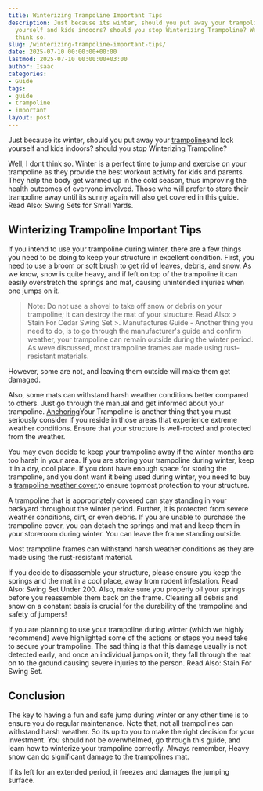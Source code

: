 ```yaml
---
title: Winterizing Trampoline Important Tips
description: Just because its winter, should you put away your trampoline and lock
  yourself and kids indoors? should you stop Winterizing Trampoline? Well, I dont
  think so.
slug: /winterizing-trampoline-important-tips/
date: 2025-07-10 00:00:00+00:00
lastmod: 2025-07-10 00:00:00+03:00
author: Isaac
categories:
- Guide
tags:
- guide
- trampoline
- important
layout: post
---
```

Just because its winter, should you put away your [trampoline](https://pestpolicy.com/are-trampolines-good-for-obese-people/)and lock yourself and kids indoors? should you stop Winterizing Trampoline?

Well, I dont think so. Winter is a perfect time to jump and exercise on your trampoline as they provide the best workout activity for kids and parents. They help the body get warmed up in the cold season, thus improving the health outcomes of everyone involved. Those who will prefer to store their trampoline away until its sunny again will also get covered in this guide. Read Also: Swing Sets for Small Yards.

##  Winterizing Trampoline Important Tips

If you intend to use your trampoline during winter, there are a few things you need to be doing to keep your structure in excellent condition. First, you need to use a broom or soft brush to get rid of leaves, debris, and snow. As we know, snow is quite heavy, and if left on top of the trampoline it can easily overstretch the springs and mat, causing unintended injuries when one jumps on it.

> Note: Do not use a shovel to take off snow or debris on your trampoline; it can destroy the mat of your structure. Read Also: > Stain For Cedar Swing Set >. Manufactures Guide - Another thing you need to do, is to go through the manufacturer's guide and confirm weather, your trampoline can remain outside during the winter period. As weve discussed, most trampoline frames are made using rust-resistant materials.

However, some are not, and leaving them outside will make them get damaged.

Also, some mats can withstand harsh weather conditions better compared to others. Just go through the manual and get informed about your trampoline. [Anchoring](https://pestpolicy.com/best-trampoline-anchors/)Your Trampoline is another thing that you must seriously consider if you reside in those areas that experience extreme weather conditions. Ensure that your structure is well-rooted and protected from the weather.

You may even decide to keep your trampoline away if the winter months are too harsh in your area. If you are storing your trampoline during winter, keep it in a dry, cool place. If you dont have enough space for storing the trampoline, and you dont want it being used during winter, you need to buy a [trampoline weather cover](https://pestpolicy.com/trampoline-covers-for-winter/),to ensure topmost protection to your structure.

A trampoline that is appropriately covered can stay standing in your backyard throughout the winter period. Further, it is protected from severe weather conditions, dirt, or even debris. If you are unable to purchase the trampoline cover, you can detach the springs and mat and keep them in your storeroom during winter. You can leave the frame standing outside.

Most trampoline frames can withstand harsh weather conditions as they are made using the rust-resistant material.

If you decide to disassemble your structure, please ensure you keep the springs and the mat in a cool place, away from rodent infestation. Read Also: Swing Set Under 200. Also, make sure you properly oil your springs before you reassemble them back on the frame. Clearing all debris and snow on a constant basis is crucial for the durability of the trampoline and safety of jumpers!

If you are planning to use your trampoline during winter (which we highly recommend) weve highlighted some of the actions or steps you need take to secure your trampoline. The sad thing is that this damage usually is not detected early, and once an individual jumps on it, they fall through the mat on to the ground causing severe injuries to the person. Read Also: Stain For Swing Set.

##  Conclusion

The key to having a fun and safe jump during winter or any other time is to ensure you do regular maintenance. Note that, not all trampolines can withstand harsh weather. So its up to you to make the right decision for your investment. You should not be overwhelmed, go through this guide, and learn how to winterize your trampoline correctly. Always remember, Heavy snow can do significant damage to the trampolines mat.

If its left for an extended period, it freezes and damages the jumping surface.
